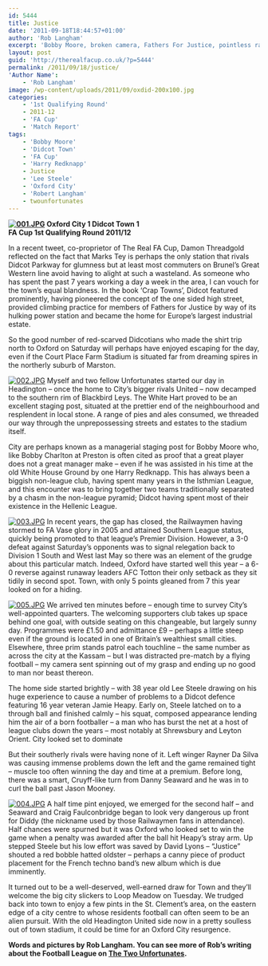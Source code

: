 ```yaml
---
id: 5444
title: Justice
date: '2011-09-18T18:44:57+01:00'
author: 'Rob Langham'
excerpt: 'Bobby Moore, broken camera, Fathers For Justice, pointless railway stations and Oxford City 1-1 Didcot Town. Two Unfortunates'' Rob Langham takes one for the team.'
layout: post
guid: 'http://therealfacup.co.uk/?p=5444'
permalink: /2011/09/18/justice/
'Author Name':
    - 'Rob Langham'
image: /wp-content/uploads/2011/09/oxdid-200x100.jpg
categories:
    - '1st Qualifying Round'
    - 2011-12
    - 'FA Cup'
    - 'Match Report'
tags:
    - 'Bobby Moore'
    - 'Didcot Town'
    - 'FA Cup'
    - 'Harry Redknapp'
    - Justice
    - 'Lee Steele'
    - 'Oxford City'
    - 'Robert Langham'
    - twounfortunates
---
```


**[![001.JPG](http://lh3.ggpht.com/-UP2FsEnk5kI/TnYp-wi9meI/AAAAAAAAAj0/sBL8hXwL6iI/h320/001.JPG)](http://lh3.ggpht.com/-UP2FsEnk5kI/TnYp-wi9meI/AAAAAAAAAj0/sBL8hXwL6iI/w800/001.JPG) Oxford City 1 Didcot Town 1**  
**FA Cup 1st Qualifying Round 2011/12**

In a recent tweet, co-proprietor of The Real FA Cup, Damon Threadgold reflected on the fact that Marks Tey is perhaps the only station that rivals Didcot Parkway for glumness but at least most commuters on Brunel’s Great Western line avoid having to alight at such a wasteland. As someone who has spent the past 7 years working a day a week in the area, I can vouch for the town’s equal blandness. In the book ‘Crap Towns’, Didcot featured prominently, having pioneered the concept of the one sided high street, provided climbing practice for members of Fathers for Justice by way of its hulking power station and became the home for Europe’s largest industrial estate.

So the good number of red-scarved Didcotians who made the shirt trip north to Oxford on Saturday will perhaps have enjoyed escaping for the day, even if the Court Place Farm Stadium is situated far from dreaming spires in the northerly suburb of Marston.

[![002.JPG](http://lh3.ggpht.com/-A6xlS2x5c6M/TnYp_bbbI9I/AAAAAAAAAj8/jjbu9Dq3mDc/h320/002.JPG)](http://lh3.ggpht.com/-A6xlS2x5c6M/TnYp_bbbI9I/AAAAAAAAAj8/jjbu9Dq3mDc/w800/002.JPG) Myself and two fellow Unfortunates started our day in Headington – once the home to City’s bigger rivals United – now decamped to the southern rim of Blackbird Leys. The White Hart proved to be an excellent staging post, situated at the prettier end of the neighbourhood and resplendent in local stone. A range of pies and ales consumed, we threaded our way through the unprepossessing streets and estates to the stadium itself.

City are perhaps known as a managerial staging post for Bobby Moore who, like Bobby Charlton at Preston is often cited as proof that a great player does not a great manager make – even if he was assisted in his time at the old White House Ground by one Harry Redknapp. This has always been a biggish non-league club, having spent many years in the Isthmian League, and this encounter was to bring together two teams traditionally separated by a chasm in the non-league pyramid; Didcot having spent most of their existence in the Hellenic League.

[![003.JPG](http://lh5.ggpht.com/-UXyNv_9mEDE/TnYp_D2iNbI/AAAAAAAAAj4/4lBRASfAFSg/h320/003.JPG)](http://lh5.ggpht.com/-UXyNv_9mEDE/TnYp_D2iNbI/AAAAAAAAAj4/4lBRASfAFSg/w800/003.JPG) In recent years, the gap has closed, the Railwaymen having stormed to FA Vase glory in 2005 and attained Southern League status, quickly being promoted to that league’s Premier Division. However, a 3-0 defeat against Saturday’s opponents was to signal relegation back to Division 1 South and West last May so there was an element of the grudge about this particular match. Indeed, Oxford have started well this year – a 6-0 reverse against runaway leaders AFC Totton their only setback as they sit tidily in second spot. Town, with only 5 points gleaned from 7 this year looked on for a hiding.

[![005.JPG](http://lh3.ggpht.com/-KTbx8gLFhQg/TnYqEKfQmkI/AAAAAAAAAkE/OpS6NXWX3H8/h320/005.JPG)](http://lh3.ggpht.com/-KTbx8gLFhQg/TnYqEKfQmkI/AAAAAAAAAkE/OpS6NXWX3H8/w800/005.JPG) We arrived ten minutes before – enough time to survey City’s well-appointed quarters. The welcoming supporters club takes up space behind one goal, with outside seating on this changeable, but largely sunny day. Programmes were £1.50 and admittance £9 – perhaps a little steep even if the ground is located in one of Britain’s wealthiest small cities. Elsewhere, three prim stands patrol each touchline – the same number as across the city at the Kassam – but I was distracted pre-match by a flying football – my camera sent spinning out of my grasp and ending up no good to man nor beast thereon.

The home side started brightly – with 38 year old Lee Steele drawing on his huge experience to cause a number of problems to a Didcot defence featuring 16 year veteran Jamie Heapy. Early on, Steele latched on to a through ball and finished calmly – his squat, composed appearance lending him the air of a born footballer – a man who has burst the net at a host of league clubs down the years – most notably at Shrewsbury and Leyton Orient. City looked set to dominate

But their southerly rivals were having none of it. Left winger Rayner Da Silva was causing immense problems down the left and the game remained tight – muscle too often winning the day and time at a premium. Before long, there was a smart, Cruyff-like turn from Danny Seaward and he was in to curl the ball past Jason Mooney.

[![004.JPG](http://lh3.ggpht.com/-rjGQLmfEkac/TnYqD4v13vI/AAAAAAAAAkA/vxsmqyiIt3Y/h320/004.JPG)](http://lh3.ggpht.com/-rjGQLmfEkac/TnYqD4v13vI/AAAAAAAAAkA/vxsmqyiIt3Y/w800/004.JPG) A half time pint enjoyed, we emerged for the second half – and Seaward and Craig Faulconbridge began to look very dangerous up front for Diddy (the nickname used by those Railwaymen fans in attendance). Half chances were spurned but it was Oxford who looked set to win the game when a penalty was awarded after the ball hit Heapy’s stray arm. Up stepped Steele but his low effort was saved by David Lyons – “Justice” shouted a red bobble hatted oldster – perhaps a canny piece of product placement for the French techno band’s new album which is due imminently.

It turned out to be a well-deserved, well-earned draw for Town and they’ll welcome the big city slickers to Loop Meadow on Tuesday. We trudged back into town to enjoy a few pints in the St. Clement’s area, on the eastern edge of a city centre to whose residents football can often seem to be an alien pursuit. With the old Headington United side now in a pretty soulless out of town stadium, it could be time for an Oxford City resurgence.

**Words and pictures by Rob Langham. You can see more of Rob’s writing about the Football League on [The Two Unfortunates](http://thetwounfortunates.blogspot.com/).**